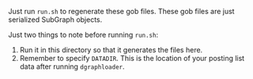 Just run `run.sh` to regenerate these gob files. These gob files are just
serialized SubGraph objects.

Just two things to note before running `run.sh`:

1) Run it in this directory so that it generates the files here.
1) Remember to specify `DATADIR`. This is the location of your posting list
data after running `dgraphloader`.
